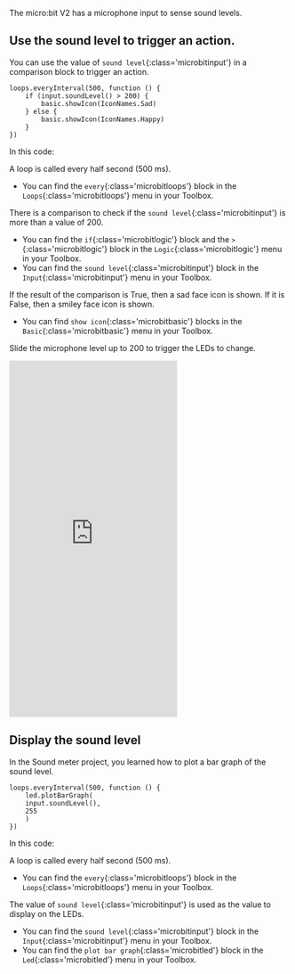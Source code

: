 The micro:bit V2 has a microphone input to sense sound levels.

## Use the sound level to trigger an action.

You can use the value of `sound level`{:class='microbitinput'} in a comparison block to trigger an action.

```microbit
loops.everyInterval(500, function () {
    if (input.soundLevel() > 200) {
        basic.showIcon(IconNames.Sad)
    } else {
        basic.showIcon(IconNames.Happy)
    }
})
```

In this code:

A loop is called every half second (500 ms).

- You can find the `every`{:class='microbitloops'} block in the `Loops`{:class='microbitloops'} menu in your Toolbox.

There is a comparison to check if the `sound level`{:class='microbitinput'} is more than a value of 200.

- You can find the `if`{:class='microbitlogic'} block and the `>`{:class='microbitlogic'} block in the `Logic`{:class='microbitlogic'} menu in your Toolbox.
- You can find the `sound level`{:class='microbitinput'} block in the `Input`{:class='microbitinput'} menu in your Toolbox.

If the result of the comparison is True, then a sad face icon is shown. If it is False, then a smiley face icon is shown.
- You can find `show icon`{:class='microbitbasic'} blocks in the `Basic`{:class='microbitbasic'} menu in your Toolbox.

Slide the microphone level up to 200 to trigger the LEDs to change.

<div style="position:relative;height:0;padding-bottom:127%;overflow:hidden;"><iframe style="position:absolute;top:0;left:0;width:60%;height:100%;" src="https://makecode.microbit.org/---run?id=_Ccg0vpbm2PdF" allowfullscreen="allowfullscreen" sandbox="allow-popups allow-forms allow-scripts allow-same-origin" frameborder="0"></iframe></div>

## Display the sound level

In the Sound meter project, you learned how to plot a bar graph of the sound level.

```microbit
loops.everyInterval(500, function () {
    led.plotBarGraph(
    input.soundLevel(),
    255
    )
})
```

In this code:

A loop is called every half second (500 ms).

- You can find the `every`{:class='microbitloops'} block in the `Loops`{:class='microbitloops'} menu in your Toolbox.

The value of `sound level`{:class='microbitinput'} is used as the value to display on the LEDs.

- You can find the `sound level`{:class='microbitinput'} block in the `Input`{:class='microbitinput'} menu in your Toolbox.
- You can find the `plot bar graph`{:class='microbitled'} block in the `Led`{:class='microbitled'} menu in your Toolbox.